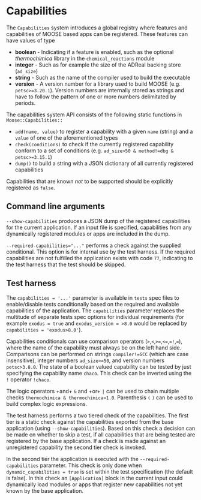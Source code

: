 # Capabilities

The `Capabilities` system introduces a global registry where features and capabilities of
MOOSE based apps can be registered. These features can have values of type

- **boolean** - Indicating if a feature is enabled, such as the optional *thermochimica* library in the `chemical_reactions` module
- **integer** - Such as for example the size of the ADReal backing store (`ad_size`)
- **string** - Such as the name of the compiler used to build the executable
- **version** - A version number for a library used to build MOOSE (e.g. `petsc>=3.20.1`). Version numbers are internally stored as strings and have to follow the pattern of one or more numbers delimitated by periods.

The capabilities system API consists of the following static functions in `Moose::Capabilities::`

- `add(name, value)` to register a capability with a given `name` (string) and a `value` of one of the aforementioned types
- `check(conditions)` to check if the currently registered capability conform to a set of conditions (e.g. `ad_size>50 & method!=dbg & petsc>=3.15.1`)
- `dump()` to build a string with a JSON dictionary of all currently registered capabilities

Capabilities that are known _not_ to be supported should be explicitly registered as `false`.

## Command line arguments

`--show-capabilities` produces a JSON dump of the registered capabilities for the current application. If an input file is specified, capabilities from any dynamically registered modules or apps are included in the dump.

`--required-capabilities="..."` performs a check against the supplied conditional. This option is for internal use by the test harness. If the required capabilities are not fulfilled the application exists with code `77`, indicating to the test harness that the test should be skipped.

## Test harness

The `capabilities = '...'` parameter is available in `tests` spec files to enable/disable tests conditionally based on the required and available capabilities of the application. The `capabilities` parameter replaces the multitude of separate tests spec options for individual requirements (for example `exodus = true` and `exodus_version = >8.0` would be replaced by `capabilities = 'exodus>8.0'`).

Capabilities conditionals can use comparison operators (`>`,`<`,`>=`,`<=`,`=!`,`=`), where the name of the capability must always be on the left hand side. Comparisons can be performed on strings `compiler!=GCC` (which are case insensitive), integer numbers `ad_size>=50`, and version numbers `petsc>3.8.0`. The state of a boolean valued capability can be tested by just specifying the capability name `chaco`. This check can be inverted using the `!` operator `!chaco`.

The logic operators +and+ `&` and +or+ `|` can be used to chain multiple checks `thermochimica & thermochimica>1.0`. Parenthesis `(` `)` can be used to build complex logic expressions.

The test harness performs a two tiered check of the capabilities. The first tier is a static check against the capabilities exported from the base application (using `--show-capabilities`). Based on this check a decision can be made on whether to skip a test, if all capabilities that are being tested are registered by the base application. If a check is made against an unregistered capability the second tier check is invoked.

In the second tier the application is executed with the `--required-capabilities` parameter. This check is only done when `dynamic_capabilities = true` is set within the test specification (the default is false). In this check an `[Application]` block in the current input could dynamically load modules or apps that register new capabilities not yet known by the base application.
